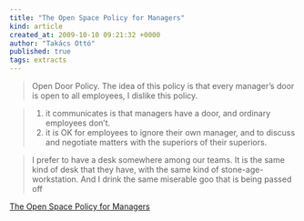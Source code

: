 ```yaml
---
title: "The Open Space Policy for Managers"
kind: article
created_at: 2009-10-10 09:21:32 +0000
author: "Takács Ottó"
published: true
tags: extracts
---
```

> Open Door Policy. The idea of this policy is that every manager’s door is open to all employees,
> I dislike this policy.

>1. it communicates is that managers have a door, and ordinary employees don’t.
>1. it is OK for employees to ignore their own manager, and to discuss and negotiate matters with the superiors of their superiors.

>I prefer to have a desk somewhere among our teams. It is the same kind of desk that they have, with the same kind of stone-age-workstation. And I drink the same miserable goo that is being passed off 

[The Open Space Policy for Managers](http://www.noop.nl/2009/10/the-open-space-policy-for-managers.html)

<div class='old-comments'></div>
